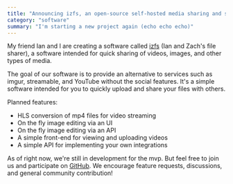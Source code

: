 ```yaml
---
title: "Announcing izfs, an open-source self-hosted media sharing and streaming alternative"
category: "software"
summary: "I'm starting a new project again (echo echo echo)"
---
```


My friend Ian and I are creating a software called [izfs][izfs] (Ian and Zach's file sharer), a software intended for
quick sharing of videos,
images, and other types of media.

The goal of our software is to provide an alternative to services such as imgur, streamable, and YouTube without the
social features. It's a simple software intended for you to quickly upload and share your files with others.

Planned features:

- HLS conversion of mp4 files for video streaming
- On the fly image editing via an UI
- On the fly image editing via an API
- A simple front-end for viewing and uploading videos
- A simple API for implementing your own integrations

As of right now, we're still in development for the mvp. But feel free to join us and participate on [GitHub][izfs]. We
encourage feature requests, discussions, and general community contribution!

[izfs]:https://github.com/sneakycrow/izfs